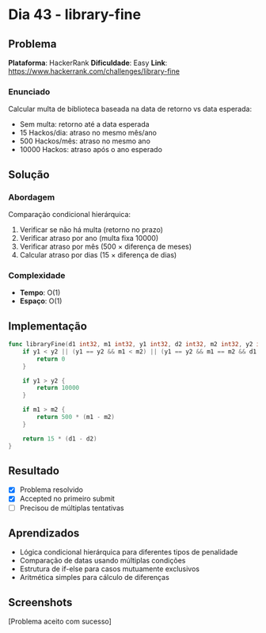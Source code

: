 # Dia 43 - library-fine

## Problema

**Plataforma**: HackerRank
**Dificuldade**: Easy
**Link**: https://www.hackerrank.com/challenges/library-fine

### Enunciado

Calcular multa de biblioteca baseada na data de retorno vs data esperada:
- Sem multa: retorno até a data esperada
- 15 Hackos/dia: atraso no mesmo mês/ano
- 500 Hackos/mês: atraso no mesmo ano
- 10000 Hackos: atraso após o ano esperado

## Solução

### Abordagem

Comparação condicional hierárquica:
1. Verificar se não há multa (retorno no prazo)
2. Verificar atraso por ano (multa fixa 10000)
3. Verificar atraso por mês (500 × diferença de meses)
4. Calcular atraso por dias (15 × diferença de dias)

### Complexidade

- **Tempo**: O(1)
- **Espaço**: O(1)

## Implementação

```go
func libraryFine(d1 int32, m1 int32, y1 int32, d2 int32, m2 int32, y2 int32) int32 {
    if y1 < y2 || (y1 == y2 && m1 < m2) || (y1 == y2 && m1 == m2 && d1 <= d2) {
        return 0
    }

    if y1 > y2 {
        return 10000
    }

    if m1 > m2 {
        return 500 * (m1 - m2)
    }

    return 15 * (d1 - d2)
}
```

## Resultado

- [x] Problema resolvido
- [x] Accepted no primeiro submit
- [ ] Precisou de múltiplas tentativas

## Aprendizados

- Lógica condicional hierárquica para diferentes tipos de penalidade
- Comparação de datas usando múltiplas condições
- Estrutura de if-else para casos mutuamente exclusivos
- Aritmética simples para cálculo de diferenças

## Screenshots

[Problema aceito com sucesso]
